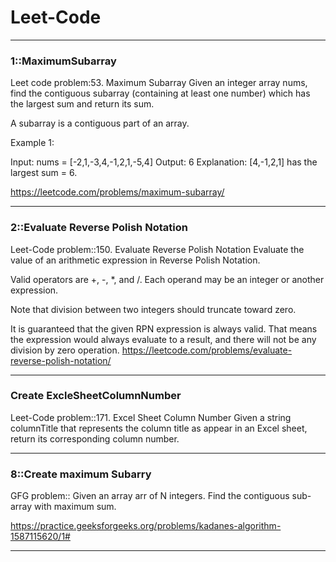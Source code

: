 # Leet-Code
<hr>
<h3>1::MaximumSubarray</h3>
Leet code problem:53. Maximum Subarray
Given an integer array nums, find the contiguous subarray (containing at least one number) which has the largest sum and return its sum.

A subarray is a contiguous part of an array.

 

Example 1:

Input: nums = [-2,1,-3,4,-1,2,1,-5,4]
Output: 6
Explanation: [4,-1,2,1] has the largest sum = 6.

https://leetcode.com/problems/maximum-subarray/
<hr>
<h3>2::Evaluate Reverse Polish Notation</h3>
Leet-Code problem::150. Evaluate Reverse Polish Notation
Evaluate the value of an arithmetic expression in Reverse Polish Notation.

Valid operators are +, -, *, and /. Each operand may be an integer or another expression.

Note that division between two integers should truncate toward zero.

It is guaranteed that the given RPN expression is always valid. That means the expression would always evaluate to a result, and there will not be any division by zero operation.
https://leetcode.com/problems/evaluate-reverse-polish-notation/
<hr>
<h3>Create ExcleSheetColumnNumber</h3>
Leet-Code problem::171. Excel Sheet Column Number
Given a string columnTitle that represents the column title as appear in an Excel sheet, return its corresponding column number.
<hr>
<h3>8::Create maximum Subarry</h3>
GFG problem::
Given an array arr of N integers. Find the contiguous sub-array with maximum sum.

https://practice.geeksforgeeks.org/problems/kadanes-algorithm-1587115620/1#
<hr>
